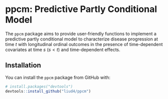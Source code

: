 ppcm: Predictive Partly Conditional Model
================

The $\mathtt{ppcm}$ package aims to provide user-friendly functions to
implement a predictive partly conditional model to characterize disease
progression at time $t$ with longitudinal ordinal outcomes in the
presence of time-dependent covariates at time $s$ ($s < t$) and
time-dependent effects.

## Installation

You can install the $\mathtt{ppcm}$ package from GitHub with:

``` r
# install.packages("devtools")
devtools::install_github("liud4/ppcm")
```
